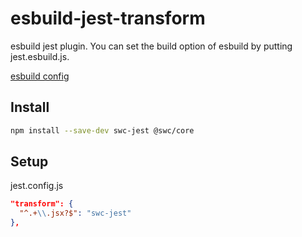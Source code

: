 # esbuild-jest-transform
esbuild jest plugin.
You can set the build option of esbuild by putting jest.esbuild.js.

[esbuild config](https://github.com/evanw/esbuild/blob/v0.7.6/lib/types.ts)

## Install
```bash
npm install --save-dev swc-jest @swc/core
```

## Setup
jest.config.js

```json
"transform": {
  "^.+\\.jsx?$": "swc-jest"
},
```

